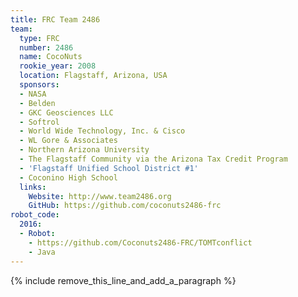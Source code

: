 ```yaml
---
title: FRC Team 2486
team:
  type: FRC
  number: 2486
  name: CocoNuts
  rookie_year: 2008
  location: Flagstaff, Arizona, USA
  sponsors:
  - NASA
  - Belden
  - GKC Geosciences LLC
  - Softrol
  - World Wide Technology, Inc. & Cisco
  - WL Gore & Associates
  - Northern Arizona University
  - The Flagstaff Community via the Arizona Tax Credit Program
  - 'Flagstaff Unified School District #1'
  - Coconino High School
  links:
    Website: http://www.team2486.org
    GitHub: https://github.com/coconuts2486-frc
robot_code:
  2016:
  - Robot:
    - https://github.com/Coconuts2486-FRC/TOMTconflict
    - Java
---
```


{% include remove_this_line_and_add_a_paragraph %}